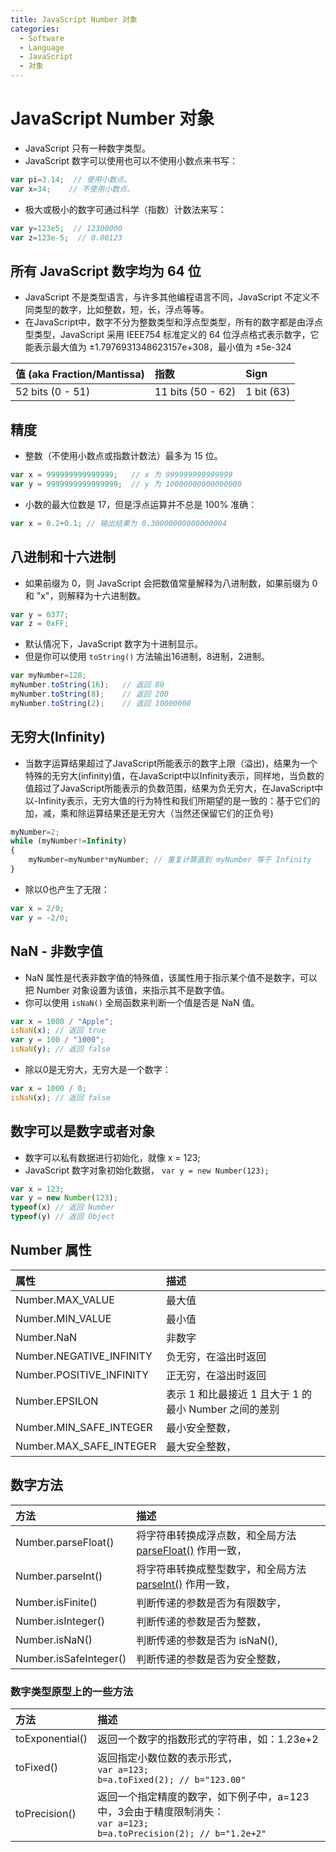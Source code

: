 ```yaml
---
title: JavaScript Number 对象
categories:
  - Software
  - Language
  - JavaScript
  - 对象
---
```

# JavaScript Number 对象

- JavaScript 只有一种数字类型。
- JavaScript 数字可以使用也可以不使用小数点来书写：

```js
var pi=3.14;  // 使用小数点。
var x=34;    // 不使用小数点。
```

- 极大或极小的数字可通过科学（指数）计数法来写：

```js
var y=123e5;  // 12300000
var z=123e-5;  // 0.00123
```

## 所有 JavaScript 数字均为 64 位

- JavaScript 不是类型语言，与许多其他编程语言不同，JavaScript 不定义不同类型的数字，比如整数，短，长，浮点等等。
- 在JavaScript中，数字不分为整数类型和浮点型类型，所有的数字都是由浮点型类型，JavaScript 采用 IEEE754 标准定义的 64 位浮点格式表示数字，它能表示最大值为 ±1.7976931348623157e+308，最小值为 ±5e-324

| 值 (aka Fraction/Mantissa) | 指数              | Sign       |
| :------------------------- | :---------------- | :--------- |
| 52 bits (0 - 51)           | 11 bits (50 - 62) | 1 bit (63) |

## 精度

- 整数（不使用小数点或指数计数法）最多为 15 位。

```js
var x = 999999999999999;   // x 为 999999999999999
var y = 9999999999999999;  // y 为 10000000000000000
```

- 小数的最大位数是 17，但是浮点运算并不总是 100% 准确：

```js
var x = 0.2+0.1; // 输出结果为 0.30000000000000004
```

## 八进制和十六进制

- 如果前缀为 0，则 JavaScript 会把数值常量解释为八进制数，如果前缀为 0 和 "x"，则解释为十六进制数。

```js
var y = 0377;
var z = 0xFF;
```

- 默认情况下，JavaScript 数字为十进制显示。
- 但是你可以使用 `toString()` 方法输出16进制，8进制，2进制。

```js
var myNumber=128;
myNumber.toString(16);   // 返回 80
myNumber.toString(8);    // 返回 200
myNumber.toString(2);    // 返回 10000000
```

## 无穷大(Infinity)

- 当数字运算结果超过了JavaScript所能表示的数字上限（溢出)，结果为一个特殊的无穷大(infinity)值，在JavaScript中以Infinity表示，同样地，当负数的值超过了JavaScript所能表示的负数范围，结果为负无穷大，在JavaScript中以-Infinity表示，无穷大值的行为特性和我们所期望的是一致的：基于它们的加，减，乘和除运算结果还是无穷大（当然还保留它们的正负号)

```js
myNumber=2;
while (myNumber!=Infinity)
{
    myNumber=myNumber*myNumber; // 重复计算直到 myNumber 等于 Infinity
}
```

- 除以0也产生了无限：

```js
var x = 2/0;
var y = -2/0;
```

## NaN - 非数字值

- NaN 属性是代表非数字值的特殊值，该属性用于指示某个值不是数字，可以把 Number 对象设置为该值，来指示其不是数字值。
- 你可以使用 `isNaN()` 全局函数来判断一个值是否是 NaN 值。

```js
var x = 1000 / "Apple";
isNaN(x); // 返回 true
var y = 100 / "1000";
isNaN(y); // 返回 false
```

- 除以0是无穷大，无穷大是一个数字：

```js
var x = 1000 / 0;
isNaN(x); // 返回 false
```

## 数字可以是数字或者对象

- 数字可以私有数据进行初始化，就像 x = 123;
- JavaScript 数字对象初始化数据， `var y = new Number(123);`

```js
var x = 123;
var y = new Number(123);
typeof(x) // 返回 Number
typeof(y) // 返回 Object
```

## Number 属性

| 属性                     | 描述                                                  |
| :----------------------- | :---------------------------------------------------- |
| Number.MAX_VALUE         | 最大值                                                |
| Number.MIN_VALUE         | 最小值                                                |
| Number.NaN               | 非数字                                                |
| Number.NEGATIVE_INFINITY | 负无穷，在溢出时返回                                  |
| Number.POSITIVE_INFINITY | 正无穷，在溢出时返回                                  |
| Number.EPSILON           | 表示 1 和比最接近 1 且大于 1 的最小 Number 之间的差别 |
| Number.MIN_SAFE_INTEGER  | 最小安全整数，                                        |
| Number.MAX_SAFE_INTEGER  | 最大安全整数，                                        |

## 数字方法

| 方法                   | 描述                                                         |
| :--------------------- | :----------------------------------------------------------- |
| Number.parseFloat()    | 将字符串转换成浮点数，和全局方法 [parseFloat()](https://www.runoob.com/jsref/jsref-parsefloat.html) 作用一致， |
| Number.parseInt()      | 将字符串转换成整型数字，和全局方法 [parseInt()](https://www.runoob.com/jsref/jsref-parseint.html) 作用一致， |
| Number.isFinite()      | 判断传递的参数是否为有限数字，                               |
| Number.isInteger()     | 判断传递的参数是否为整数，                                   |
| Number.isNaN()         | 判断传递的参数是否为 isNaN(),                               |
| Number.isSafeInteger() | 判断传递的参数是否为安全整数，                               |

### 数字类型原型上的一些方法

| 方法            | 描述                                                         |
| :-------------- | :----------------------------------------------------------- |
| toExponential() | 返回一个数字的指数形式的字符串，如：1.23e+2                  |
| toFixed()       | 返回指定小数位数的表示形式，<br>`var a=123; `<br>`b=a.toFixed(2); // b="123.00"` |
| toPrecision()   | 返回一个指定精度的数字，如下例子中，a=123 中，3会由于精度限制消失：<br>`var a=123;`<br>` b=a.toPrecision(2); // b="1.2e+2"   ` |